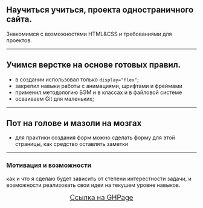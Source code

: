 ## Научиться учиться, проекта одностраничного сайта.

Знакомимся с возможностями HTML&CSS и требованиями для проектов.

---------------------
## Учимся верстке на основе готовых правил.
- в создании использовал только ```display="flex"```;
- закрепил навыки работы с анимациями, шрифтами и фреймами
- применил методологию БЭМ и в классах и в файловой системе
- осваиваем Git для маленьких;
---------------------
## Пот на голове и мазоли на мозгах
- для практики создания форм можно сделать форму для этой страницы, как средство оставлять заметки
---------------------
### Мотивация и возможности
как и что я сделаю будет зависить от степени интерестности задачи, и возможности реализовать свои идеи на текушем уровне навыков.

<a style="text-align: center;display:block;font-size:18px;" href="https://cyrillaz.github.io/how-to-learn/">Ссылка на GHPage</a>
